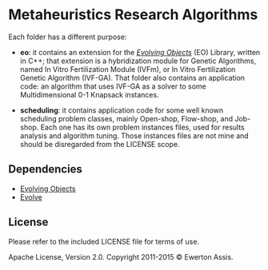 # Metaheuristics Research Algorithms

Each folder has a different purpose:

* **eo**: it contains an extension for the [*Evolving Objects*](http://eodev.sourceforge.net/)
(EO) Library, written in C++; that extension is a hybridization module for Genetic Algorithms,
named In Vitro Fertilization Module (IVFm), or In Vitro Fertilization Genetic Algorithm (IVF-GA).
That folder also contains an application code: an algorithm that uses IVF-GA as a solver to
some Multidimensional 0-1 Knapsack instances.

* **scheduling**: it contains application code for some well known scheduling problem classes,
mainly Open-shop, Flow-shop, and Job-shop. Each one has its own problem instances files, used for
results analysis and algorithm tuning. Those instances files are not mine and should be disregarded
from the LICENSE scope.

## Dependencies

 * [Evolving Objects](http://eodev.sourceforge.net/)
 * [Evolve](http://evolvecode.org/)

## License

Please refer to the included LICENSE file for terms of use.

Apache License, Version 2.0. Copyright 2011-2015 &copy; Ewerton Assis.
